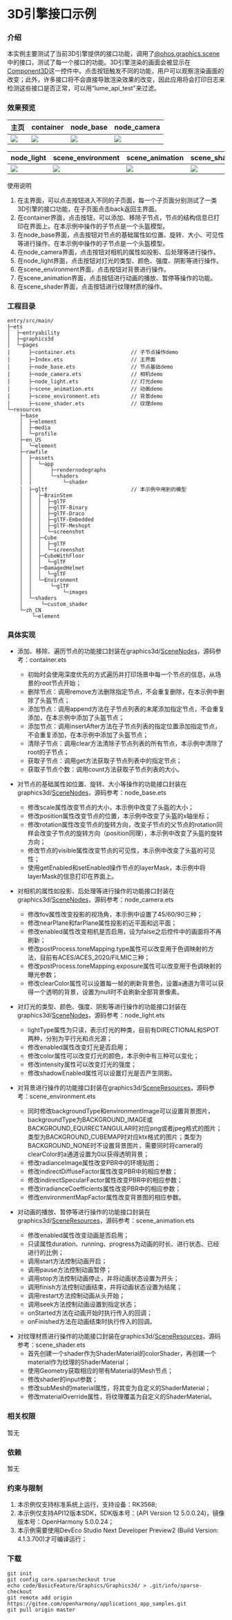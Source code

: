 # 3D引擎接口示例

### 介绍

本实例主要测试了当前3D引擎提供的接口功能，调用了[@ohos.graphics.scene](https://gitee.com/openharmony/docs/blob/master/zh-cn/application-dev/reference/apis-arkgraphics3d/js-apis-scene.md)中的接口，测试了每一个接口的功能。3D引擎渲染的画面会被显示在[Component3D](https://gitee.com/openharmony/docs/blob/master/zh-cn/application-dev/reference/apis-arkui/arkui-ts/ts-basic-components-component3d.md)这一控件中。点击按钮触发不同的功能，用户可以观察渲染画面的改变；此外，许多接口将不会直接导致渲染效果的改变，因此应用将会打印日志来检测这些接口是否正常，可以用“lume_api_test"来过滤。

### 效果预览

| 主页                                  | container                                | node_base                           | node_camera                |
|-------------------------------------|------------------------------------------|-------------------------------------|----------------------------|
| ![](./screenshots/rk/main_page.jpg) | ![](./screenshots/rk/node_container.jpg) | ![](./screenshots/rk/node_base.jpg) | ![](./screenshots/rk/node_camera.jpg) |

| node_light                           | scene_environment                           | scene_animation                           | scene_shader                           |
|--------------------------------------|---------------------------------------------|-------------------------------------------|----------------------------------------|
| ![](./screenshots/rk/node_light.jpg) | ![](./screenshots/rk/scene_environment.jpg) | ![](./screenshots/rk/scene_animation.jpg) | ![](./screenshots/rk/scene_shader.jpg) |

使用说明

1. 在主界面，可以点击按钮进入不同的子页面，每一个子页面分别测试了一类3D引擎的接口功能，在子页面点击back返回主界面。
2. 在container界面，点击按钮，可以添加、移除子节点，节点的结构信息已打印在界面上。在本示例中操作的子节点是一个头盔模型。
3. 在node_base界面，点击按钮对节点的基础属性如位置、旋转、大小、可见性等进行操作。在本示例中操作的子节点是一个头盔模型。
4. 在node_camera界面，点击按钮对相机的属性如投影、后处理等进行操作。
5. 在node_light界面，点击按钮对灯光的类型、颜色、强度、阴影等进行操作。
6. 在scene_environment界面，点击按钮对背景进行操作。
7. 在scene_animation界面，点击按钮进行动画的播放、暂停等操作的功能。
8. 在scene_shader界面，点击按钮进行纹理材质的操作。

### 工程目录

```
entry/src/main/
├─ets
│  ├─entryability
│  ├─graphics3d
│  └─pages
│      ├─container.ets					// 子节点操作demo
│      ├─Index.ets						// 主界面
│      ├─node_base.ets					// 节点基础demo
│      ├─node_camera.ets				// 相机demo
│      ├─node_light.ets					// 灯光demo
│      ├─scene_animation.ets			// 动画demo
│      ├─scene_environment.ets			// 背景demo
│      ├─scene_shader.ets				// 纹理demo
└─resources
    ├─base
    │  ├─element
    │  ├─media
    │  └─profile
    ├─en_US
    │  └─element
    ├─rawfile
    │  ├─assets
    │  │  └─app
    │  │      ├─rendernodegraphs
    │  │      └─shaders
    │  │          └─shader
    │  ├─gltf							// 本示例中用到的模型
    │  │  ├─BrainStem
    │  │  │  ├─glTF
    │  │  │  ├─glTF-Binary
    │  │  │  ├─glTF-Draco
    │  │  │  ├─glTF-Embedded
    │  │  │  ├─glTF-Meshopt
    │  │  │  └─screenshot
    │  │  ├─Cube
    │  │  │  ├─glTF
    │  │  │  └─screenshot
    │  │  ├─CubeWithFloor
    │  │  │  └─glTF
    │  │  ├─DamagedHelmet
    │  │  │  └─glTF
    │  │  └─Environment
    │  │      └─glTF
    │  │          └─images
    │  └─shaders
    │      └─custom_shader
    └─zh_CN
        └─element
```

### 具体实现
* 添加、移除、遍历节点的功能接口封装在graphics3d/[SceneNodes](https://gitee.com/openharmony/docs/blob/master/zh-cn/application-dev/reference/apis-arkgraphics3d/js-apis-inner-scene-nodes.md)，源码参考：container.ets
    * 初始时会使用深度优先的方式遍历并打印场景中每一个节点的信息，从场景的root节点开始；
    * 删除节点：调用remove方法删除指定节点，不会重复删除，在本示例中删除了头盔节点；
    * 添加节点：调用append方法在子节点列表的末尾添加指定节点，不会重复添加，在本示例中添加了头盔节点；
    * 添加节点：调用insertAfter方法在子节点列表的指定位置添加指定节点，不会重复添加，在本示例中添加了头盔节点；
    * 清除子节点：调用clear方法清除子节点列表的所有节点，本示例中清除了root的子节点；
    * 获取子节点：调用get方法获取子节点列表中的指定节点；
    * 获取子节点个数：调用count方法获取子节点列表的大小。
* 对节点的基础属性如位置、旋转、大小等操作的功能接口封装在graphics3d/[SceneNodes](https://gitee.com/openharmony/docs/blob/master/zh-cn/application-dev/reference/apis-arkgraphics3d/js-apis-inner-scene-nodes.md)，源码参考：node_base.ets
    * 修改scale属性改变节点的大小，本示例中改变了头盔的大小；
    * 修改position属性改变节点的位置，本示例中改变了头盔的x轴坐标；
    * 修改rotation属性改变节点的旋转方向，改变子节点的父节点的rotation同样会改变子节点的旋转方向（position同理），本示例中改变了头盔的旋转方向；
    * 修改节点的visible属性改变节点的可见性，本示例中改变了头盔的可见性；
    * 使用getEnabled和setEnabled操作节点的layerMask，本示例中将layerMask的信息打印在界面上。
    
* 对相机的属性如投影、后处理等进行操作的功能接口封装在graphics3d/[SceneNodes](https://gitee.com/openharmony/docs/blob/master/zh-cn/application-dev/reference/apis-arkgraphics3d/js-apis-inner-scene-nodes.md)，源码参考：node_camera.ets
  * 修改fov属性改变投影的视场角，本示例中设置了45/60/90三种；
  * 修改nearPlane和farPlane属性投影的近平面和远平面；
  * 修改enabled属性改变相机是否启用，设为false之后控件中的画面将不再刷新；
  * 修改postProcess.toneMapping.type属性可以改变用于色调映射的方法，目前有ACES/ACES_2020/FILMIC三种；
  * 修改postProcess.toneMapping.exposure属性可以改变用于色调映射的曝光参数；
  * 修改clearColor属性可以设置每一帧的刷新背景色，设置a通道为零可以获得一个透明的背景，设置为null时不会刷新全部背景像素。

* 对灯光的类型、颜色、强度、阴影等进行操作的功能接口封装在graphics3d/[SceneNodes](https://gitee.com/openharmony/docs/blob/master/zh-cn/application-dev/reference/apis-arkgraphics3d/js-apis-inner-scene-nodes.md)，源码参考：node_light.ets
  * lightType属性为只读，表示灯光的种类，目前有DIRECTIONAL和SPOT两种，分别为平行光和点光源；
  * 修改enabled属性改变灯光是否启用；
  * 修改color属性可以改变灯光的颜色，本示例中有三种可以变化；
  * 修改intensity属性可以改变灯光的强度；
  * 修改shadowEnabled属性可以设置灯光是否产生阴影。

* 对背景进行操作的功能接口封装在graphics3d/[SceneResources](https://gitee.com/openharmony/docs/blob/master/zh-cn/application-dev/reference/apis-arkgraphics3d/js-apis-inner-scene-resources.md)，源码参考：scene_environment.ets
  * 同时修改backgroundType和environmentImage可以设置背景图片，backgroundType为BACKGROUND_IMAGE或BACKGROUND_EQUIRECTANGULAR时对应png或者jpeg格式的图片；类型为BACKGROUND_CUBEMAP时对应ktx格式的图片；类型为BACKGROUND_NONE时不设置背景图片，需要同时将camera的clearColor的a通道设置为0以获得透明背景；
  * 修改radianceImage属性改变PBR中的环境贴图；
  * 修改indirectDiffuseFactor属性改变PBR中的相应参数；
  * 修改indirectSpecularFactor属性改变PBR中的相应参数；
  * 修改irradianceCoefficients属性改变PBR中的相应参数；
  * 修改environmentMapFactor属性改变背景图的相应参数。

* 对动画的播放、暂停等进行操作的功能接口封装在graphics3d/[SceneResources](https://gitee.com/openharmony/docs/blob/master/zh-cn/application-dev/reference/apis-arkgraphics3d/js-apis-inner-scene-resources.md)，源码参考：scene_animation.ets
  * 修改enabled属性改变动画是否启用；
  * 只读属性duration、running、progress为动画的时长、进行状态、已经进行的比例；
  * 调用start方法控制动画开启；
  * 调用pause方法控制动画暂停；
  * 调用stop方法控制动画停止，并将动画状态设置为开头；
  * 调用finish方法控制动画结束，并将动画状态设置为结尾；
  * 调用restart方法控制动画从头开始；
  * 调用seek方法控制动画设置到指定状态；
  * onStarted方法在动画开始时执行传入的回调；
  * onFinished方法在动画结束时执行传入的回调。

- 对纹理材质进行操作的功能接口封装在graphics3d/[SceneResources](https://gitee.com/openharmony/docs/blob/master/zh-cn/application-dev/reference/apis-arkgraphics3d/js-apis-inner-scene-resources.md)，源码参考：scene_shader.ets
  * 首先创建一个shader作为ShaderMaterial的colorShader，再创建一个material作为纹理的ShaderMaterial；
  * 使用Geometry获取相应的带有Material的Mesh节点；
  * 修改shader的input参数；
  * 修改subMesh的material属性，将其变为自定义的ShaderMaterial；
  * 修改materialOverride属性，将纹理覆盖为自定义的ShaderMaterial。

### 相关权限

暂无

### 依赖

暂无

### 约束与限制

1. 本示例仅支持标准系统上运行，支持设备：RK3568;
2. 本示例仅支持API12版本SDK，SDK版本号：(API Version 12 5.0.0.24)，镜像版本号：OpenHarmony 5.0.0.24；
3. 本示例需要使用DevEco Studio Next Developer Preview2 (Build Version: 4.1.3.700)才可编译运行；

### 下载

```
git init
git config core.sparsecheckout true
echo code/BasicFeature/Graphics/Graphics3d/ > .git/info/sparse-checkout
git remote add origin https://gitee.com/openharmony/applications_app_samples.git
git pull origin master
```